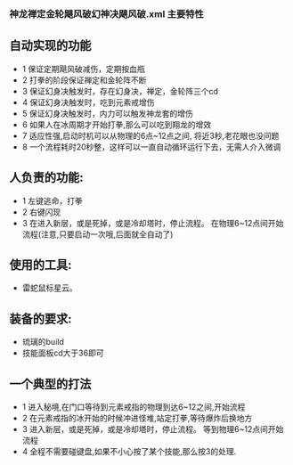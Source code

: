 ### 神龙禅定金轮飓风破幻神决飓风破.xml 主要特性
## 自动实现的功能
- 1 保证定期飓风破减伤，定期按血瓶
- 2 打拳的阶段保证禅定和金轮阵不断
- 3 保证幻身决触发时，存在幻身决，禅定，金轮阵三个cd
- 4 保证幻身决触发时，吃到元素戒增伤
- 5 保证幻身决触发时，内力可以触发神龙套的增伤
- 6 如果人在冰周期才开始打拳,那么可以吃到翔龙的增效
- 7 适应性强,启动时机可以从物理的6点~12点之间, 将近3秒,老花眼也没问题
- 8 一个流程耗时20秒整，这样可以一直自动循环运行下去，无需人介入微调 
 

## 人负责的功能:
- 1 左键逃命，打拳
- 2 右键闪现
- 3 在进入新层，或是死掉，或是冷却塔时，停止流程。 在物理6~12点间开始流程(注意,只要启动一次哦,后面就全自动了)

## 使用的工具:
- 雷蛇鼠标星云。


## 装备的要求:
- 琉璃的build
- 技能面板cd大于36即可

## 一个典型的打法
- 1 进入秘境,在门口等待到元素戒指的物理到达6~12之间,开始流程
- 2 在元素戒指的冰开始的时候冲进怪堆,站定打拳,等待爆炸后换地方
- 3 进入新层，或是死掉，或是冷却塔时，停止流程。 等到物理6~12点间开始流程
- 4 全程不需要碰键盘,如果不小心按了某个技能,那么按3的处理.

